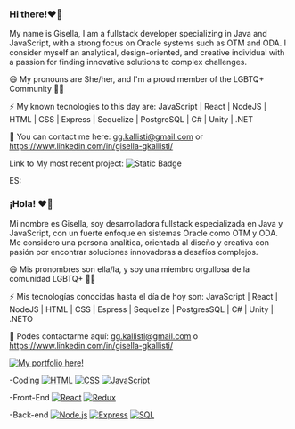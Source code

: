 ### Hi there!❤️‍🔥

My name is Gisella, I am a fullstack developer specializing in Java and JavaScript, with a strong focus on Oracle systems such as OTM and ODA. I consider myself an analytical, design-oriented, and creative individual with a passion for finding innovative solutions to complex challenges.

😄 My pronouns are She/her, and I'm a proud member of the LGBTQ+ Community 🏳️‍🌈

⚡ My known tecnologies to this day are:  JavaScript | React | NodeJS | HTML | CSS | Express | Sequelize | PostgreSQL | C# | Unity | .NET

🎯 You can contact me here: gg.kallisti@gmail.com or https://www.linkedin.com/in/gisella-gkallisti/

Link to My most recent project:
![Static Badge](https://img.shields.io/badge/Lobby-Lair-red?link=https%3A%2F%2Flobbylair.vercel.app%2F&link=https%3A%2F%2Flobbylair.vercel.app%2F)


ES:
### ¡Hola! ❤️‍🔥

Mi nombre es Gisella, soy desarrolladora fullstack especializada en Java y JavaScript, con un fuerte enfoque en sistemas Oracle como OTM y ODA. Me considero una persona analítica, orientada al diseño y creativa con pasión por encontrar soluciones innovadoras a desafíos complejos.

😄 Mis pronombres son ella/la, y soy una miembro orgullosa de la comunidad LGBTQ+ 🏳️‍🌈

⚡ Mis tecnologías conocidas hasta el día de hoy son: JavaScript | React | NodeJS | HTML | CSS | Espress | Sequelize | PostgresSQL | C# | Unity | .NETO

🎯 Podes contactarme aquí: gg.kallisti@gmail.com o https://www.linkedin.com/in/gisella-gkallisti/


[![My portfolio here!](https://img.shields.io/badge/My%20portfolio%20here%21-f2b90c)](https://gkallisti.vercel.app/)



-Coding 
[![HTML](https://img.shields.io/badge/-HTML-orange?style=flat-square)](https://es.wikipedia.org/wiki/HTML)  [![CSS](https://img.shields.io/badge/-CSS-blue?style=flat-square&logo=css3)](https://developer.mozilla.org/docs/Web/CSS)  [![JavaScript](https://img.shields.io/badge/-JavaScript-yellow?style=flat-square&logo=javascript)](https://developer.mozilla.org/docs/Web/JavaScript)

-Front-End 
 [![React](https://img.shields.io/badge/-React-blue?style=flat-square&logo=react)](https://reactjs.org/)  [![Redux](https://img.shields.io/badge/-Redux-purple?style=flat-square&logo=redux)](https://redux.js.org/)

-Back-end 
[![Node.js](https://img.shields.io/badge/-Node.js-green?style=flat-square&logo=node.js)](https://nodejs.org/) [![Express](https://img.shields.io/badge/-Express-black?style=flat-square&logo=express)](https://expressjs.com/) [![SQL](https://img.shields.io/badge/-SQL-blue?style=flat-square&logo=sql)](https://en.wikipedia.org/wiki/SQL)

